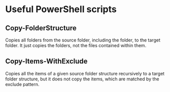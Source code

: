 # Useful PowerShell scripts

## Copy-FolderStructure
Copies all folders from the source folder, including 
the folder, to the target folder. It just copies the 
folders, not the files contained within them.

## Copy-Items-WithExclude
Copies all the items of a given source folder structure recursively to 
a target folder structure, but it does not copy the items, which are 
matched by the exclude pattern.